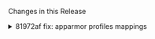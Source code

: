 Changes in this Release

<details><summary>81972af fix: apparmor profiles mappings</summary>
fix: apparmor profiles mappings
</details>